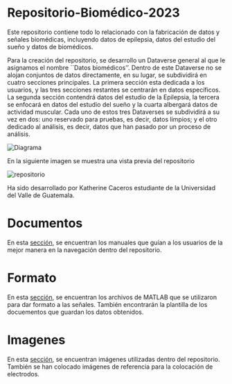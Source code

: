 # Repositorio-Biomédico-2023

Este repositorio contiene todo lo relacionado con la fabricación de datos y señales biomédicas,
incluyendo datos de epilepsia, datos del estudio del sueño y datos de biomédicos.

Para la creación del repositorio, se desarrollo un Dataverse general al que le asignamos el nombre ``Datos biomédicos’’. Dentro de este Dataverse no se alojan conjuntos de datos directamente, en su lugar, se subdividirá en cuatro secciones principales. La primera sección esta dedicada a los usuarios, y las tres secciones restantes se centrarán en datos específicos. La segunda sección contendrá datos del estudio de la Epilepsia, la tercera se enfocará en datos del estudio del sueño y la cuarta albergará datos de actividad muscular. Cada uno de estos tres Dataverses se subdividirá a su vez en dos: uno reservado para pruebas, es decir, datos limpios; y el otro dedicado al análisis, es decir, datos que han pasado por un proceso de análisis.

![Diagrama](https://github.com/cac1837/Repositorio-Biomedico-2023/assets/68131380/ec6acfa4-16c5-4c05-95d3-1430140d0844)

En la siguiente imagen se muestra una vista previa del repositorio 

![repositorio](https://github.com/cac1837/Repositorio-Biomedico-2023/assets/68131380/a373bdbd-9e1c-4ae0-93a4-5c0be8af418a)

Ha sido desarrollado por Katherine Caceros estudiante de la Universidad del Valle de Guatemala.

# Documentos

En esta [sección](Documentos/), se encuentran los manuales que guían a los usuarios de la mejor manera en la 
navegación dentro del repositorio.

# Formato

En esta [sección](Formato/), se encuentran los archivos de MATLAB que se utilizaron para dar formato a las 
señales. También encontrarán la plantilla de los docuementos que guardan los datos obtenidos.


# Imagenes

En esta [sección](Imagenes/), se encuentran imágenes utilizadas dentro del repositorio. 
También se han colocado imágenes de referencia para la colocación de electrodos.
